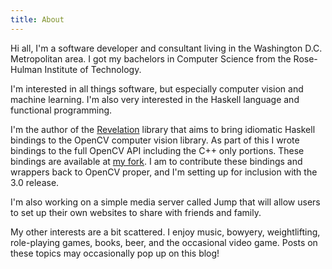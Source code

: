 ```yaml
---
title: About
---
```


Hi all, I'm a software developer and consultant living in the
Washington D.C. Metropolitan area. I got my bachelors in
Computer Science from the Rose-Hulman Institute of Technology.

I'm interested in all things software, but especially computer vision
and machine learning. I'm also very interested in the Haskell language
and functional programming.

I'm the author of the [Revelation](https://github.com/arjuncomar/revelation.git)
library that aims to bring idiomatic Haskell bindings to the OpenCV 
computer vision library. As part of this I wrote bindings to the full 
OpenCV API including the C++ only portions. These bindings are available 
at [my fork](https://www.github.com/arjuncomar/opencv_contrib.git).
I am to contribute these bindings and wrappers back to OpenCV proper,
and I'm setting up for inclusion with the 3.0 release.

I'm also working on a simple media server called Jump that will
allow users to set up their own websites to share with friends and family.

My other interests are a bit scattered. I enjoy music, bowyery, weightlifting,
role-playing games, books, beer, and the occasional video game. Posts on these 
topics may occasionally pop up on this blog!
